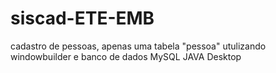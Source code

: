# siscad-ETE-EMB
cadastro de pessoas, apenas uma tabela "pessoa"
utulizando windowbuilder e banco de dados MySQL
JAVA Desktop
